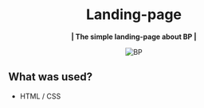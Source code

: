 <h1 align="center">Landing-page</h1>

<p align="center"><b>| The simple landing-page about BP |</b></p>

<p align="center"><img src="https://i.ibb.co/pxY2Dtk/BP-lan.png" alt="BP"/></p>

<h2>What was used?</h2>

- HTML / CSS
